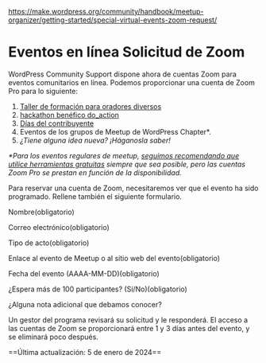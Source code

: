 https://make.wordpress.org/community/handbook/meetup-organizer/getting-started/special-virtual-events-zoom-request/

# Eventos en línea Solicitud de Zoom

WordPress Community Support dispone ahora de cuentas Zoom para eventos comunitarios en línea. Podemos proporcionar una cuenta de Zoom Pro para lo siguiente:

1. [Taller de formación para oradores diversos](https://make.wordpress.org/community/handbook/meetup-organizer/event-formats/diversity-speaker-training-workshop/)
2. [hackathon benéfico do_action](https://make.wordpress.org/community/handbook/meetup-organizer/event-formats/do_action-charity-hackathon/)
3. [Días del contribuyente](https://make.wordpress.org/community/handbook/meetup-organizer/event-formats/contributor-day/)
4. Eventos de los grupos de Meetup de WordPress Chapter*.
5. _¿Tiene alguna idea nueva? ¡Háganosla saber!_

_*Para los eventos regulares de meetup, [seguimos recomendando que utilice herramientas gratuitas](https://make.wordpress.org/community/handbook/meetup-organizer/resources/organizing-virtual-events/) siempre que sea posible, pero las cuentas Zoom Pro se prestan en función de la disponibilidad._

Para reservar una cuenta de Zoom, necesitaremos ver que el evento ha sido programado. Rellene también el siguiente formulario.

Nombre(obligatorio) 

Correo electrónico(obligatorio) 

Tipo de acto(obligatorio) 

Enlace al evento de Meetup o al sitio web del evento(obligatorio) 

Fecha del evento (AAAA-MM-DD)(obligatorio) 

¿Espera más de 100 participantes? (Sí/No)(obligatorio) 

¿Alguna nota adicional que debamos conocer?

Un gestor del programa revisará su solicitud y le responderá. El acceso a las cuentas de Zoom se proporcionará entre 1 y 3 días antes del evento, y se eliminará poco después.

==Última actualización: 5 de enero de 2024==